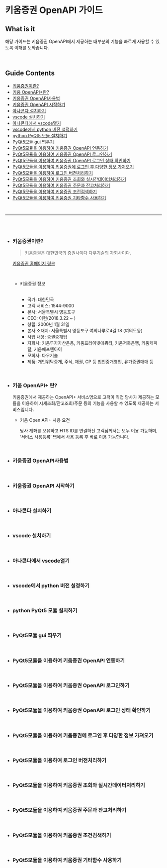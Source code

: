 # 키움증권 OpenAPI 가이드

## What is it

해당 가이드는 키움증권 OpenAPI에서 제공하는 대부분의 기능을 빠르게 사용할 수 있도록
이해를 도와줍니다.

<br>

## Guide Contents

+ [키움증권이란?](#키움증권이란)
+ [키움 OpenAPI+란?](#키움-openapi란)
+ [키움증권 OpenAPI사용법](#키움증권-openapi사용법)
+ [키움증권 OpenAPI 시작하기](#키움증권-openapi-시작하기)
+ [아나콘다 설치하기](#아나콘다-설치하기)
+ [vscode 설치하기](#vscode-설치하기)
+ [아나콘다에서 vscode열기](#아나콘다에서-vscode열기)
+ [vscode에서 python 버전 설정하기](#vscode에서-python-버전-설정하기)
+ [python PyQt5 모듈 설치하기](#python-pyqt5-모듈-설치하기)
+ [PyQt5모듈 gui 띄우기](#pyqt5모듈-gui-띄우기)
+ [PyQt5모듈을 이용하여 키움증권 OpenAPI 연동하기](#pyqt5모듈을-이용하여-키움증권-openapi-연동하기)
+ [PyQt5모듈을 이용하여 키움증권 OpenAPI 로그인하기](#pyqt5모듈을-이용하여-키움증권-openapi-로그인하기)
+ [PyQt5모듈을 이용하여 키움증권 OpenAPI 로그인 상태 확인하기](#pyqt5모듈을-이용하여-키움증권-openapi-로그인-상태-확인하기)
+ [PyQt5모듈을 이용하여 키움증권에 로그인 후 다양한 정보 가져오기](#pyqt5모듈을-이용하여-키움증권에-로그인-후-다양한-정보-가져오기)
+ [PyQt5모듈을 이용하여 로그인 버전처리하기](#pyqt5모듈을-이용하여-로그인-버전처리하기)
+ [PyQt5모듈을 이용하여 키움증권 조회와 실시간데이터처리하기](#pyqt5모듈을-이용하여-키움증권-조회와-실시간데이터처리하기)
+ [PyQt5모듈을 이용하여 키움증권 주문과 잔고처리하기](#pyqt5모듈을-이용하여-키움증권-주문과-잔고처리하기)
+ [PyQt5모듈을 이용하여 키움증권 조건검색하기](#pyqt5모듈을-이용하여-키움증권-조건검색하기)
+ [PyQt5모듈을 이용하여 키움증권 기타함수 사용하기](#pyqt5모듈을-이용하여-키움증권-기타함수-사용하기)

<br>

* * *

<br><br>

+ ### 키움증권이란?

    > 키움증권은 대한민국의 증권사이다 다우기술의 자회사이다.

    [키움증권 홈페이지 링크](https://www1.kiwoom.com/)

    <br>

    + 키움증권 정보
        
        <br>

        + 국가: 대한민국
        + 고객 서비스: 1544-9000
        + 본사: 서울특별시 영등포구
        + CEO: 이현(2018.3.22 ~ )
        + 창립: 2000년 1월 31일
        + 본사 소재지: 서울특별시 영등포구 여의나루로4길 18 (여의도동)
        + 사업 내용: 증권중개업
        + 자회사: 키움투자자산운용, 키움프라이빗에쿼티, 키움저축은행, 키움캐피탈, 키움에프앤아이
        + 모회사: 다우기술
        + 제품: 개인위탁중개, 주식, 채권, CP 등 법인중개영업, 유가증권매매 등

<br>

+ ### 키움 OpenAPI+ 란?

    키움증권에서 제공하는 OpenAPI+ 서비스명으로 고객이 직접 당사가 제공하는 모듈을 이용하여 시세조회/잔고조회/주문 등의 기능을 사용할 수 있도록 제공하는 서비스입니다.

    + 키움 Open API+ 사용 요건

        당사 계좌를 보유하고 HTS ID를 연결하신 고객님께서는 모두 이용 가능하며, ‘서비스 사용등록’ 탭에서 사용 등록 후 바로 이용 가능합니다.

<br>

+ ### 키움증권 OpenAPI사용법

<br>

+ ### 키움증권 OpenAPI 시작하기

<br>

+ ### 아나콘다 설치하기

<br>

+ ### vscode 설치하기

<br>

+ ### 아나콘다에서 vscode열기

<br>

+ ### vscode에서 python 버전 설정하기

<br>

+ ### python PyQt5 모듈 설치하기

<br>

+ ### PyQt5모듈 gui 띄우기

<br>

+ ### PyQt5모듈을 이용하여 키움증권 OpenAPI 연동하기

<br>

+ ### PyQt5모듈을 이용하여 키움증권 OpenAPI 로그인하기

<br>

+ ### PyQt5모듈을 이용하여 키움증권 OpenAPI 로그인 상태 확인하기

<br>

+ ### PyQt5모듈을 이용하여 키움증권에 로그인 후 다양한 정보 가져오기

<br>

+ ### PyQt5모듈을 이용하여 로그인 버전처리하기

<br>

+ ### PyQt5모듈을 이용하여 키움증권 조회와 실시간데이터처리하기

<br>

+ ### PyQt5모듈을 이용하여 키움증권 주문과 잔고처리하기

<br>

+ ### PyQt5모듈을 이용하여 키움증권 조건검색하기

<br>

+ ### PyQt5모듈을 이용하여 키움증권 기타함수 사용하기

<br>
